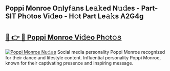 ## Poppi Monroe O𝚗lyf𝚊ns Le𝚊𝚔ed N𝚞𝚍es - Part-SIT Ph𝚘tos Vi𝚍eo - H𝚘t Part Le𝚊𝚔s A2G4g

# <h2><a href="http://hf00cdb.feru.top/?c=Poppi+Monroe">🔗 👉 🔴 Poppi Monroe Vi𝚍𝚎o Ph𝚘t𝚘𝚜</a></h2>

[![Poppi Monroe Nu𝚍𝚎s](https://i.imgur.com/0TWrTi3.gif)](http://hf00cdb.feru.top/?c=Poppi+Monroe)
Social media personality Poppi Monroe recognized for their dance and lifestyle content. Influential personality Poppi Monroe, known for their captivating presence and inspiring message. 
